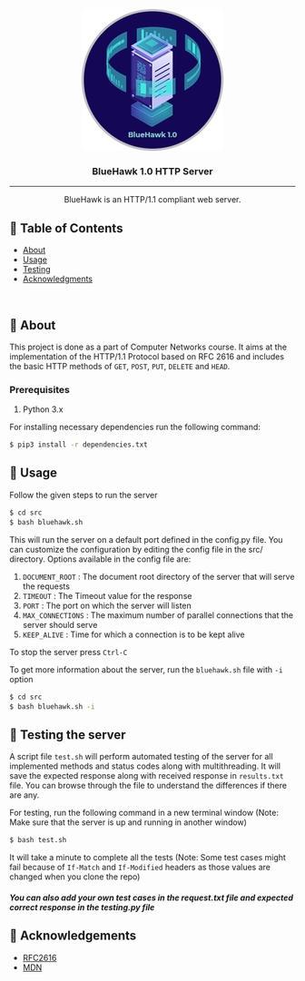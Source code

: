 <p align="center">
 <img width=250px height=250px src="resources/logos/BlueHawk logo.png" alt="Server logo"></a>
</p>

<h3 align="center">BlueHawk 1.0 HTTP Server</h3>

-------

<p align="center"> BlueHawk is an HTTP/1.1 compliant web server.
    <br> 
</p>

## 📝 Table of Contents

- [About](#about)
- [Usage](#usage)
- [Testing](#testing)
- [Acknowledgments](#acknowledgements)

</br>

## &#x1F537; About <a name = "about"></a>

This project is done as a part of Computer Networks course. It aims at the implementation of the HTTP/1.1 Protocol based on RFC 2616 and includes the basic HTTP methods of `GET`, `POST`, `PUT`, `DELETE` and `HEAD`.

### Prerequisites

1. Python 3.x

For installing necessary dependencies run the following command:

```sh
$ pip3 install -r dependencies.txt
```

## &#x1F537; Usage <a name = "usage"></a>

Follow the given steps to run the server

```sh
$ cd src
$ bash bluehawk.sh
```

This will run the server on a default port defined in the config.py file. You can customize the configuration by editing the config file in the src/ directory. Options available in the config file are:


1. ```DOCUMENT_ROOT``` : The document root directory of the server that will serve the requests
2. ```TIMEOUT``` : The Timeout value for the response
3. ```PORT``` : The port on which the server will listen
4. ```MAX_CONNECTIONS``` : The maximum number of parallel connections that the server should serve
5. ```KEEP_ALIVE``` : Time for which a connection is to be kept alive


To stop the server press `Ctrl-C`

To get more information about the server, run the `bluehawk.sh` file with `-i` option

```sh
$ cd src
$ bash bluehawk.sh -i
```

## &#x1F537; Testing the server <a name = "testing"></a>

A script file `test.sh` will perform automated testing of the server for all implemented methods and status codes along with multithreading.
It will save the expected response along with received response in `results.txt` file. You can browse through the file to understand the differences if there are any.

For testing, run the following command in a new terminal window (Note: Make sure that the server is up and running in another window)

```sh
$ bash test.sh
```

It will take a minute to complete all the tests
(Note: Some test cases might fail because of `If-Match` and `If-Modified` headers as those values are changed when you clone the repo)

##### You can also add your own test cases in the request.txt file and expected correct response in the testing.py file

## &#x1F537; Acknowledgements <a name = "acknowledgements"></a>

- [RFC2616](https://datatracker.ietf.org/doc/html/rfc2616)
- [MDN](https://developer.mozilla.org/en-US/docs/Web/HTTP)
